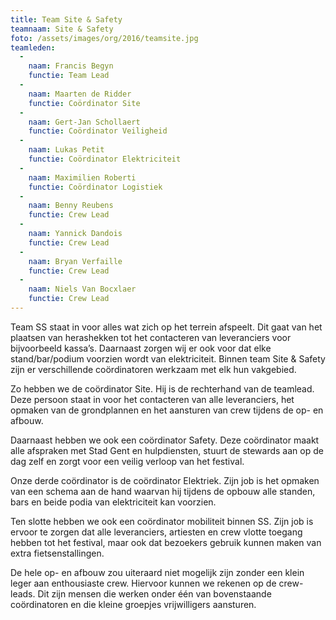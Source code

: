 ```yaml
---
title: Team Site & Safety
teamnaam: Site & Safety
foto: /assets/images/org/2016/teamsite.jpg
teamleden:
  -
    naam: Francis Begyn
    functie: Team Lead
  -
    naam: Maarten de Ridder
    functie: Coördinator Site
  -
    naam: Gert-Jan Schollaert
    functie: Coördinator Veiligheid
  -
    naam: Lukas Petit
    functie: Coördinator Elektriciteit
  -
    naam: Maximilien Roberti
    functie: Coördinator Logistiek
  -
    naam: Benny Reubens
    functie: Crew Lead
  -
    naam: Yannick Dandois
    functie: Crew Lead
  -
    naam: Bryan Verfaille
    functie: Crew Lead
  -
    naam: Niels Van Bocxlaer
    functie: Crew Lead
---
```


Team SS staat in voor alles wat zich op het terrein afspeelt. Dit gaat van het plaatsen van herashekken tot het contacteren van leveranciers voor bijvoorbeeld kassa’s. Daarnaast zorgen wij er ook voor dat elke stand/bar/podium voorzien wordt van elektriciteit. Binnen team Site & Safety zijn er verschillende coördinatoren werkzaam met elk hun vakgebied.


Zo hebben we de coördinator Site. Hij is de rechterhand van de teamlead. Deze persoon staat in voor het contacteren van alle leveranciers, het opmaken van de grondplannen en het aansturen van crew tijdens de op- en afbouw.


Daarnaast hebben we ook een coördinator Safety. Deze coördinator maakt alle afspraken met Stad Gent en hulpdiensten, stuurt de stewards aan op de dag zelf en zorgt voor een veilig verloop van het festival.


Onze derde coördinator is de coördinator Elektriek. Zijn job is het opmaken van een schema aan de hand waarvan hij tijdens de opbouw alle standen, bars en beide podia van elektriciteit kan voorzien.


Ten slotte hebben we ook een coördinator mobiliteit binnen SS. Zijn job is ervoor te zorgen dat alle leveranciers, artiesten en crew vlotte toegang hebben tot het festival, maar ook dat bezoekers gebruik kunnen maken van extra fietsenstallingen.


De hele op- en afbouw zou uiteraard niet mogelijk zijn zonder een klein leger aan enthousiaste crew. Hiervoor kunnen we rekenen op de crew-leads. Dit zijn mensen die werken onder één van bovenstaande coördinatoren en die kleine groepjes vrijwilligers aansturen.
